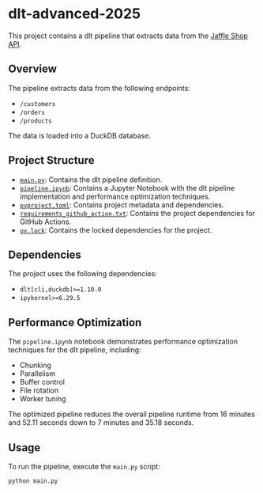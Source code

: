 # dlt-advanced-2025

This project contains a dlt pipeline that extracts data from the [Jaffle Shop API](https://jaffle-shop.scalevector.ai/docs).

## Overview

The pipeline extracts data from the following endpoints:

*   `/customers`
*   `/orders`
*   `/products`

The data is loaded into a DuckDB database.

## Project Structure

*   [`main.py`](main.py): Contains the dlt pipeline definition.
*   [`pipeline.ipynb`](pipeline.ipynb): Contains a Jupyter Notebook with the dlt pipeline implementation and performance optimization techniques.
*   [`pyproject.toml`](pyproject.toml): Contains project metadata and dependencies.
*   [`requirements_github_action.txt`](requirements_github_action.txt): Contains the project dependencies for GitHub Actions.
*   [`uv.lock`](uv.lock): Contains the locked dependencies for the project.

## Dependencies

The project uses the following dependencies:

*   `dlt[cli,duckdb]>=1.10.0`
*   `ipykernel>=6.29.5`

## Performance Optimization

The `pipeline.ipynb` notebook demonstrates performance optimization techniques for the dlt pipeline, including:

*   Chunking
*   Parallelism
*   Buffer control
*   File rotation
*   Worker tuning

The optimized pipeline reduces the overall pipeline runtime from 16 minutes and 52.11 seconds down to 7 minutes and 35.18 seconds.

## Usage

To run the pipeline, execute the `main.py` script:

```bash
python main.py
